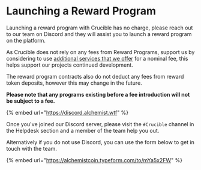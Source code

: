 # Launching a Reward Program

Launching a reward program with Crucible has no charge, please reach out to our team on Discord and they will assist you to launch a reward program on the platform.

As Crucible does not rely on any fees from Reward Programs, support us by considering to use [additional services that we offer](services-and-fees.md) for a nominal fee, this helps support our projects continued development.

The reward program contracts also do not deduct any fees from reward token deposits, however this may change in the future.&#x20;

**Please note that any programs existing before a fee introduction will not be subject to a fee.**

{% embed url="https://discord.alchemist.wtf" %}

Once you've joined our Discord server, please visit the `#Crucible` channel in the Helpdesk section and a member of the team help you out.

Alternatively if you do not use Discord, you can use the form below to get in touch with the team.

{% embed url="https://alchemistcoin.typeform.com/to/mYa5x2FW" %}
